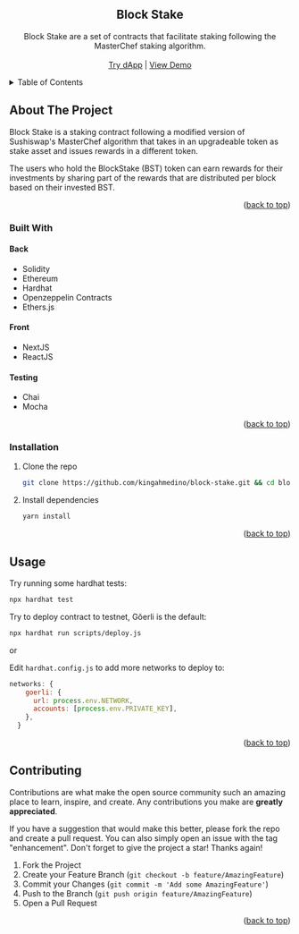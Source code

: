<a name="readme-top"></a>

<div align="center">
  <h2 align="center">Block Stake</h2>

  <p align="center">
    Block Stake are a set of contracts that facilitate staking following the MasterChef staking algorithm.
    <br />
    <br />
    <a href="https://github.com/kingahmedino/block-stake-ui.git" target="_blank" rel="noopener noreferrer">Try dApp</a>
    |
    <a href="#" target="_blank" rel="noopener noreferrer">View Demo</a>
  </p>
</div>

<!-- TABLE OF CONTENTS -->
<details>
  <summary>Table of Contents</summary>
  <ol>
    <li>
      <a href="#about-the-project">About The Project</a>
      <ul>
        <li><a href="#built-with">Built With</a></li>
      </ul>
    </li>
    <li><a href="#installation">Installation</a></li>
    <li><a href="#usage">Usage</a></li>
    <li><a href="#contributing">Contributing</a></li>
  </ol>
</details>

<!-- ABOUT THE PROJECT -->
## About The Project

Block Stake is a staking contract following a modified version of Sushiswap's MasterChef algorithm that takes in an upgradeable token as stake asset and issues rewards in a different token.

The users who hold the BlockStake (BST) token can earn rewards for their investments by sharing part of the rewards that are distributed per block based on their invested BST.

<p align="right">(<a href="#readme-top">back to top</a>)</p>

### Built With

#### Back
* Solidity
* Ethereum
* Hardhat
* Openzeppelin Contracts
* Ethers.js
#### Front
* NextJS
* ReactJS
#### Testing
* Chai
* Mocha

<p align="right">(<a href="#readme-top">back to top</a>)</p>

### Installation

1. Clone the repo
   ```sh
   git clone https://github.com/kingahmedino/block-stake.git && cd block-stake
   ```
2. Install dependencies
   ```sh
   yarn install
   ```

<p align="right">(<a href="#readme-top">back to top</a>)</p>

<!-- USAGE EXAMPLES -->
## Usage

Try running some hardhat tests:

```sh
npx hardhat test
```

Try to deploy contract to testnet, Gõerli is the default:

```sh
npx hardhat run scripts/deploy.js
```
or

Edit `hardhat.config.js` to add more networks to deploy to:

```javascript
networks: {
    goerli: {
      url: process.env.NETWORK,
      accounts: [process.env.PRIVATE_KEY],
    },
  }
```


<p align="right">(<a href="#readme-top">back to top</a>)</p>

<!-- CONTRIBUTING -->
## Contributing

Contributions are what make the open source community such an amazing place to learn, inspire, and create. Any contributions you make are **greatly appreciated**.

If you have a suggestion that would make this better, please fork the repo and create a pull request. You can also simply open an issue with the tag "enhancement".
Don't forget to give the project a star! Thanks again!

1. Fork the Project
2. Create your Feature Branch (`git checkout -b feature/AmazingFeature`)
3. Commit your Changes (`git commit -m 'Add some AmazingFeature'`)
4. Push to the Branch (`git push origin feature/AmazingFeature`)
5. Open a Pull Request

<p align="right">(<a href="#readme-top">back to top</a>)</p>
